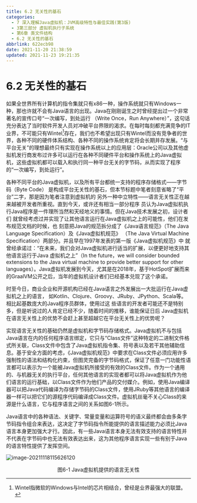 ```yaml
---
title: 6.2 无关性的基石
categories: 
  - 7 深入理解Java虛拟机：JVM高级特性与最佳实践(第3版)
  - 3第三部分 虚拟机执行子系统
  - 第6章 类文件结构
  - 6.2 无关性的基石
abbrlink: 622ecb98
date: 2021-11-20 21:38:59
updated: 2021-11-23 19:21:35
---
```

# 6.2 无关性的基石
如果全世界所有计算机的指令集就只有x86一种，操作系统就只有Windows一种，那也许就不会有Java语言的出现。Java在刚刚诞生之时曾经提出过一个非常著名的宣传口号“一次编写，到处运行 （Write Once，Run Anywhere）”，这句话充分表达了当时软件开发人员对冲破平台界限的渴求。在每时每刻都充满竞争的IT业界，不可能只有Wintel[^1]存在，我们也不希望出现只有Wintel而没有竞争者的世界，各种不同的硬件体系结构、各种不同的操作系统肯定将会长期并存发展。“与平台无关”的理想最终只有实现在操作系统以上的应用层：Oracle公司以及其他虚拟机发行商发布过许多可以运行在各种不同硬件平台和操作系统上的Java虚拟机，这些虚拟机都可以载入和执行同一种平台无关的字节码，从而实现了程序的“一次编写，到处运行”。

各种不同平台的Java虚拟机，以及所有平台都统一支持的程序存储格式——字节码（Byte Code） 是构成平台无关性的基石，但本节标题中笔者刻意省略了“平台”二字，那是因为笔者注意到虚拟机的 另外一种中立特性——语言无关性正在越来越被开发者所重视。直到今天，或许还有相当一部分程序 员认为Java虚拟机执行Java程序是一件理所当然和天经地义的事情。但在Java技术发展之初，设计者们 就曾经考虑过并实现了让其他语言运行在Java虚拟机之上的可能性，他们在发布规范文档的时候，也 刻意把Java的规范拆分成了《Java语言规范》（The Java Language Specification）及《Java虚拟机规范》 （The Java Virtual Machine Specification）两部分。并且早在1997年发表的第一版《Java虚拟机规范》中 就曾经承诺过：“在未来，我们会对Java虚拟机进行适当的扩展，以便更好地支持其他语言运行于Java 虚拟机之上”（In the future，we will consider bounded extensions to the Java virtual machine to provide better support for other languages）。Java虚拟机发展到今天，尤其是在2018年，基于HotSpot扩展而来 的GraalVM公开之后，当年的虚拟机设计者们已经基本兑现了这个承诺。

时至今日，商业企业和开源机构已经在Java语言之外发展出一大批运行在Java虚拟机之上的语言， 如Kotlin、Clojure、Groovy、JRuby、JPython、Scala等。相比起基数庞大的Java程序员群体，使用过这 些语言的开发者可能还不是特别多，但是听说过的人肯定已经不少，随着时间的推移，谁能保证日后 Java虚拟机在语言无关性上的优势不会赶上甚至超越它在平台无关性上的优势呢？

实现语言无关性的基础仍然是虚拟机和字节码存储格式。Java虚拟机不与包括Java语言在内的任何程序语言绑定，它只与“Class文件”这种特定的二进制文件格式所关联，Class文件中包含了Java虚拟机指令集、符号表以及若干其他辅助信息。基于安全方面的考虑，《Java虚拟机规范》中要求在Class文件必须应用许多强制性的语法和结构化约束，但图灵完备的字节码格式，保证了任意一门功能性语言都可以表示为一个能被Java虚拟机所接受的有效的Class文件。作为一个通用的、与机器无关的执行平台，任何其他语言的实现者都可以将Java虚拟机作为他们语言的运行基础，以Class文件作为他们产品的交付媒介。例如，使用Java编译器可以把Java代码编译为存储字节码的Class文件，使用JRuby等其他语言的编译器一样可以把它们的源程序代码编译成Class文件。虚拟机丝毫不关心Class的来源是什么语言，它与程序语言之间的关系如图6-1所示。

Java语言中的各种语法、关键字、常量变量和运算符号的语义最终都会由多条字节码指令组合来表达，这决定了字节码指令所能提供的语言描述能力必须比Java语言本身更加强大才行。因此，有一些Java语言本身无法有效支持的语言特性并不代表在字节码中也无法有效表达出来，这为其他程序语言实现一些有别于Java的语言特性提供了发挥空间。

![image-20211118115626120](https://gitee.com/XiaoLan223/images/raw/master/Blog/Sum/20211118115635.png)

<center>图6-1 Java虚拟机提供的语言无关性</center>


[^1]: Wintel指微软的Windows与Intel的芯片相结合，曾经是业界最强大的联盟。
